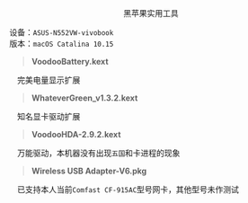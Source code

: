 <p align="center">黑苹果实用工具</p>

设备：`ASUS-N552VW-vivobook`  
版本：`macOS Catalina 10.15`
> **VoodooBattery.kext**  

&#8195;完美电量显示扩展


> **WhateverGreen_v1.3.2.kext**  

&#8195;知名显卡驱动扩展


> **VoodooHDA-2.9.2.kext**  

&#8195;万能驱动，本机器没有出现`五国`和卡进程的现象


> **Wireless USB Adapter-V6.pkg**  

&#8195;已支持本人当前`Comfast CF-915AC`型号网卡，其他型号未作测试
